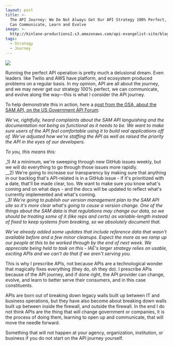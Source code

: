 ```yaml
---
layout: post
title: >-
  The API Journey: We Do Not Always Get Our API Strategy 100% Perfect, But We
  Can Communicate, Learn and Evolve
image: >-
  http://kinlane-productions2.s3.amazonaws.com/api-evangelist-site/blog/sam-api-gov.gif
tags:
  - Strategy
  - Journey
---
```

[![](http://kinlane-productions2.s3.amazonaws.com/api-evangelist-site/blog/sam-api-gov.gif)](https://gsa.github.io/sam_api/sam/)

Running the perfect API operation is pretty much a delusional dream. Even leaders  like Twilio and AWS have platform, and ecosystem produced problems on a regular basis. In my opinion, API are all about the journey, and we may never get our strategy 100% perfect, we can communicate, and evolve along the way—this is what I consider the API journey.

To help demonstrate this in action, here a p[ost from the GSA, about the SAM API, on the US Government API Forum](https://groups.google.com/forum/#!topic/us-government-apis/yBlLdvG2lmk):

_We've, rightfully, heard complaints about the SAM API languishing and the documentation not being as functional as it needs to be. We want to make sure users of the API feel comfortable using it to build real applications off of. We've adjusted how we're staffing the API as well as raised the priority the API in the eyes of our developers._

_To you, this means this:_ 

_1) At a minimum, we're sweeping through new GitHub issues weekly, but we will do everything to go through those issues more rapidly.  
__2) We're going to increase our transparency by making sure that anything in our backlog that's API-related is in a GitHub issue - if it's prioritized with a date, that'll be made clear, too. We want to make sure you know what's coming and on what days - and the docs will be updated to reflect what's currently implemented and what's coming.  
__3) We're going to publish our version management plan to the SAM API site so it's more clear what's going to cause a version change. One of the things about the SAM data is that regulations may change our data, so we should be treating some of it (like reps and certs) as variable-length instead of fixed to keep systems from breaking, so we absolutely document that._

_We've already added some updates that include reference data that wasn't available before and a few minor cleanups. Expect the more as we ramp up our people at this to be worked through by the end of next week. We appreciate being held to task on this - IAE's larger strategy relies on usable, exciting APIs and we can't do that if we aren't serving you._

This is why I prescribe APIs, not because APIs are a technological wonder that magically fixes everything (they do, oh they do). I prescribe APis because of the API journey, and if done right, the API provider can change, evolve, and learn to better serve their consumers, and in this case constituents.

APIs are born out of breaking down legacy walls built up between IT and business operations, but they have also become about breaking down walls built up between inside the firewall, and outside the firewall. In the end I do not think APIs are the thing that will change government or companies, it is the process of doing them, learning to open up and communicate, that will move the needle forward.

Something that will not happen at your agency, organization, institution, or business if you do not start on the API journey yourself.
